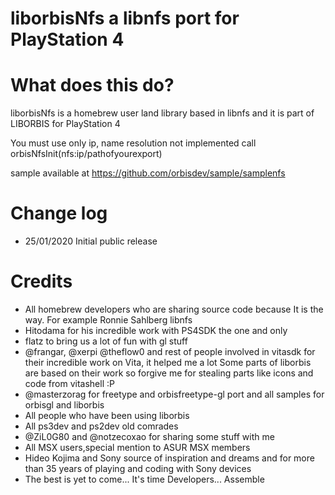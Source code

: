 liborbisNfs a libnfs port for PlayStation 4
======================
 
 What does this do?
===================
 
  liborbisNfs is a homebrew user land library based in libnfs and it is part of LIBORBIS for PlayStation 4
  
  You must use only ip, name resolution not implemented call orbisNfsInit(nfs:ip/pathofyourexport)

  sample available at https://github.com/orbisdev/sample/samplenfs


  Change log
===========================
 - 25/01/2020 Initial public release
 

  Credits
===========================
  
 - All homebrew developers who are sharing source code because It is the way. For example Ronnie Sahlberg libnfs
 - Hitodama for his incredible work with PS4SDK the one and only
 - flatz to bring us a lot of fun with gl stuff
 - @frangar, @xerpi @theflow0 and rest of people involved in vitasdk for their incredible work on Vita, it helped me a lot 
	Some parts of liborbis are based on their work so forgive me for stealing parts like icons and code from vitashell :P
 - @masterzorag for freetype and orbisfreetype-gl port and all samples for orbisgl and liborbis
 - All people who have been using liborbis
 - All ps3dev and ps2dev old comrades
 - @ZiL0G80 and @notzecoxao for sharing some stuff with me
 - All MSX users,special mention to ASUR MSX members
 - Hideo Kojima and Sony source of inspiration and dreams and for more than 35 years of playing and coding with Sony devices
 - The best is yet to come... It's time Developers... Assemble
 

